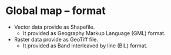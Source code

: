 # Global map – format

- Vector data provide as Shapefile.
  - It provided as Geography Markup Language (GML)
    format.
- Raster data provide as GeoTiff file.
  - It provided as Band interleaved by line (BIL) format.
